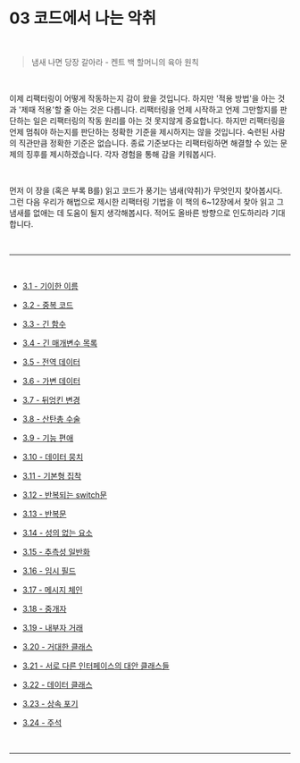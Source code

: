 # 03 코드에서 나는 악취

<br>

> 냄새 나면 당장 갈아라 - 켄트 백 할머니의 육아 원칙

<br>

이제 리팩터링이 어떻게 작동하는지 감이 왔을 것입니다. 하지만 '적용 방법'을 아는 것과 '제때 적용'할 줄 아는 것은 다릅니다. 리팩터링을 언제 시작하고 언제 그만할지를 판단하는 일은 리팩터링의 작동 원리를 아는 것 못지않게 중요합니다. 하지만 리팩터링을 언제 멈춰야 하는지를 판단하는 정확한 기준을 제시하지는 않을 것입니다. 숙련된 사람의 직관만큼 정확한 기준은 없습니다. 종료 기준보다는 리팩터링하면 해결할 수 있는 문제의 징후를 제시하겠습니다. 각자 경험을 통해 감을 키워봅시다.

<br>

먼저 이 장을 (혹은 부록 B를) 읽고 코드가 풍기는 냄새(악취)가 무엇인지 찾아봅시다. 그런 다음 우리가 해법으로 제시한 리팩터링 기법을 이 책의 6~12장에서 찾아 읽고 그 냄새를 없애는 데 도움이 될지 생각해봅시다. 적어도 올바른 방향으로 인도하리라 기대합니다.

<br>

---

<br>

- [3.1 - 기이한 이름](https://github.com/Esoolgnah/Summary_of_Refactoring_2nd_Edition/blob/main/Notes/03_코드에서_나는_악취/03_01_기이한_이름.md)

- [3.2 - 중복 코드](https://github.com/Esoolgnah/Summary_of_Refactoring_2nd_Edition/blob/main/Notes/03_코드에서_나는_악취/03_02_중복_코드.md)

- [3.3 - 긴 함수](https://github.com/Esoolgnah/Summary_of_Refactoring_2nd_Edition/blob/main/Notes/03_코드에서_나는_악취/03_03_긴_함수.md)

- [3.4 - 긴 매개변수 목록](https://github.com/Esoolgnah/Summary_of_Refactoring_2nd_Edition/blob/main/Notes/03_코드에서_나는_악취/03_04_긴_매개변수_목록.md)

- [3.5 - 전역 데이터](https://github.com/Esoolgnah/Summary_of_Refactoring_2nd_Edition/blob/main/Notes/03_코드에서_나는_악취/03_05_전역_데이터.md)

- [3.6 - 가변 데이터](https://github.com/Esoolgnah/Summary_of_Refactoring_2nd_Edition/blob/main/Notes/03_코드에서_나는_악취/03_06_가변_데이터.md)

- [3.7 - 뒤엉킨 변경](https://github.com/Esoolgnah/Summary_of_Refactoring_2nd_Edition/blob/main/Notes/03_코드에서_나는_악취/03_07_뒤엉킨_변경.md)

- [3.8 - 산탄총 수술](https://github.com/Esoolgnah/Summary_of_Refactoring_2nd_Edition/blob/main/Notes/03_코드에서_나는_악취/03_08_산탄총_수술.md)

- [3.9 - 기능 편애](https://github.com/Esoolgnah/Summary_of_Refactoring_2nd_Edition/blob/main/Notes/03_코드에서_나는_악취/03_09_기능_편애.md)

- [3.10 - 데이터 뭉치](https://github.com/Esoolgnah/Summary_of_Refactoring_2nd_Edition/blob/main/Notes/03_코드에서_나는_악취/03_10_데이터_뭉치.md)

- [3.11 - 기본형 집착](https://github.com/Esoolgnah/Summary_of_Refactoring_2nd_Edition/blob/main/Notes/03_코드에서_나는_악취/03_11_기본형_집착.md)

- [3.12 - 반복되는 switch문](https://github.com/Esoolgnah/Summary_of_Refactoring_2nd_Edition/blob/main/Notes/03_코드에서_나는_악취/03_12_반복되는_switch문.md)

- [3.13 - 반복문](https://github.com/Esoolgnah/Summary_of_Refactoring_2nd_Edition/blob/main/Notes/03_코드에서_나는_악취/03_13_반복문.md)

- [3.14 - 성의 없는 요소](https://github.com/Esoolgnah/Summary_of_Refactoring_2nd_Edition/blob/main/Notes/03_코드에서_나는_악취/03_14_성의_없는_요소.md)

- [3.15 - 추측성 일반화](https://github.com/Esoolgnah/Summary_of_Refactoring_2nd_Edition/blob/main/Notes/03_코드에서_나는_악취/03_15_추측성_일반화.md)

- [3.16 - 임시 필드](https://github.com/Esoolgnah/Summary_of_Refactoring_2nd_Edition/blob/main/Notes/03_코드에서_나는_악취/03_16_임시_필드.md)

- [3.17 - 메시지 체인](https://github.com/Esoolgnah/Summary_of_Refactoring_2nd_Edition/blob/main/Notes/03_코드에서_나는_악취/03_17_메시지_체인.md)

- [3.18 - 중개자](https://github.com/Esoolgnah/Summary_of_Refactoring_2nd_Edition/blob/main/Notes/03_코드에서_나는_악취/03_18_중개자.md)

- [3.19 - 내부자 거래](https://github.com/Esoolgnah/Summary_of_Refactoring_2nd_Edition/blob/main/Notes/03_코드에서_나는_악취/03_19_내부자_거래.md)

- [3.20 - 거대한 클래스](https://github.com/Esoolgnah/Summary_of_Refactoring_2nd_Edition/blob/main/Notes/03_코드에서_나는_악취/03_20_거대한_클래스.md)

- [3.21 - 서로 다른 인터페이스의 대안 클래스들](https://github.com/Esoolgnah/Summary_of_Refactoring_2nd_Edition/blob/main/Notes/03_코드에서_나는_악취/03_21_서로_다른_인터페이스의_대안_클래스들.md)

- [3.22 - 데이터 클래스](https://github.com/Esoolgnah/Summary_of_Refactoring_2nd_Edition/blob/main/Notes/03_코드에서_나는_악취/03_22_데이터_클래스.md)

- [3.23 - 상속 포기](https://github.com/Esoolgnah/Summary_of_Refactoring_2nd_Edition/blob/main/Notes/03_코드에서_나는_악취/03_23_상속_포기.md)

- [3.24 - 주석](https://github.com/Esoolgnah/Summary_of_Refactoring_2nd_Edition/blob/main/Notes/03_코드에서_나는_악취/03_24_주석.md)

<br>

---

